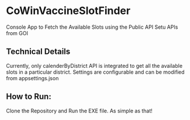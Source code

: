 # CoWinVaccineSlotFinder
Console App to Fetch the Available Slots using the Public API Setu APIs from GOI

## Technical Details
Currently, only calenderByDistrict API is integrated to get all the available slots in a particular district.
Settings are configurable and can be modified from appsettings.json

## How to Run:

Clone the Repository and Run the EXE file.
As simple as that!

